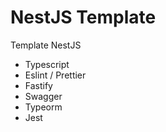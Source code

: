 # NestJS Template
Template NestJS

- Typescript
- Eslint / Prettier
- Fastify
- Swagger
- Typeorm
- Jest